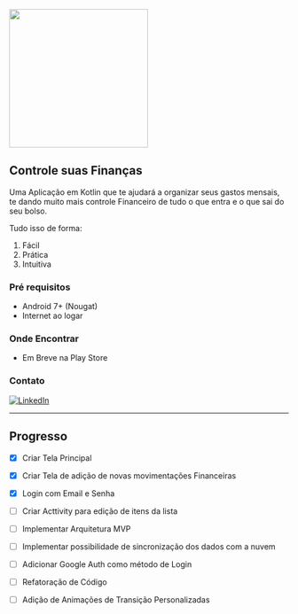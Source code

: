 
<img src="https://github.com/NatanDosAnjos/Organize-Despesas/blob/master/Arquivos%20para%20o%20Readme/um.png" width="250" height="250" />


<!-- NOME DO PROJETO -->
## Controle suas Finanças


Uma Aplicação em Kotlin que te ajudará a organizar seus gastos mensais, te dando muito mais controle Financeiro de tudo o que entra e o que sai do seu bolso.

Tudo isso de forma:

1. Fácil  
2. Prática  
3. Intuitiva


### Pré requisitos

* Android 7+ (Nougat)  
* Internet ao logar
  
### Onde Encontrar

* Em Breve na Play Store


<!-- CONTATO -->
### Contato

[![LinkedIn][linkedin-shield]][linkedin-url]

---

## Progresso
- [x] Criar Tela Principal
- [x] Criar Tela de adição de novas movimentações Financeiras
- [x] Login com Email e Senha
- [ ] Criar Acttivity para edição de itens da lista
- [ ] Implementar Arquitetura MVP
- [ ] Implementar possibilidade de sincronização dos dados com a nuvem
- [ ] Adicionar Google Auth como método de Login
- [ ] Refatoração de Código
- [ ] Adição de Animações de Transição Personalizadas



<!-- MARKDOWN LINKS & IMAGES -->
<!-- https://www.markdownguide.org/basic-syntax/#reference-style-links -->
[linkedin-shield]: https://img.shields.io/badge/-LinkedIn-black.svg?style=for-the-badge&logo=linkedin&colorB=555
[linkedin-url]: https://www.linkedin.com/in/natanael-sousa-94337b119

